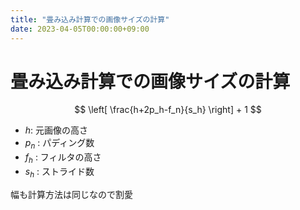 ```yaml
---
title: "畳み込み計算での画像サイズの計算"
date: 2023-04-05T00:00:00+09:00
---
```

# 畳み込み計算での画像サイズの計算

$$
\left[
\frac{h+2p_h-f_n}{s_h} 
\right] + 1
$$

- $h$: 元画像の高さ
- $p_n$ : パディング数
- $f_h$ : フィルタの高さ
- $s_h$ : ストライド数

幅も計算方法は同じなので割愛